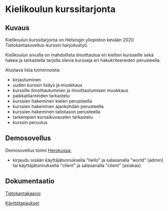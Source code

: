 # Kielikoulun kurssitarjonta

## Kuvaus

Kielikoulun kurssitarjonta on Helsingin yliopiston kevään 2020 Tietokantasovellus-kurssin harjoitustyö.

Kielikoulun sivuilla on mahdollista ilmoittautua eri kielten kursseille sekä hakea ja tarkastella tarjolla olevia kursseja eri hakukriteereiden perusteella.

Alustava lista toiminnoista:

- kirjautuminen
- uuden kurssin lisäys ja muokkaus
- kurssille ilmoittautuminen ja ilmoittautumisen muokkaus
- paikkatilanteiden tarkastelu
- kurssien hakeminen kielen perusteella
- kurssien hakeminen ajankohdan perusteella
- kurssien hakeminen taitotason perusteella
- tarkempien kurssikuvausten tarkastelu
- kurssin peruutus

## Demosovellus

Demosovellus toimii [Herokussa:](https://tsoha-harjoitus.herokuapp.com/)
 - kirjaudu sisään käyttäjätunnuksella "hello" ja salasanalla "world" (admin) tai käyttäjätunnuksella "client" ja salasanalla "client" (asiakas)

## Dokumentaatio

[Tietokantakaavio](tietokantakaavio_paivitetty.png)

[Käyttötapaukset](documentation/usecases.md)
